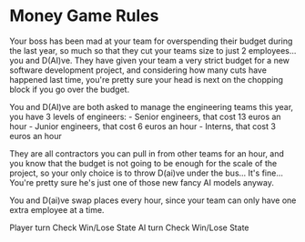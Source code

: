 # Money Game Rules

Your boss has been mad at your team for overspending their budget during the last year, so much so
that they cut your teams size to just 2 employees... you and D(AI)ve.
They have given your team a very strict budget for a new software development project,
and considering how many cuts have happened last time, you're pretty sure your head is next on the chopping block if you go over the budget.

You and D(AI)ve are both asked to manage the engineering teams this year, you have 3 levels of engineers:
    - Senior engineers, that cost 13 euros an hour
    - Junior engineers, that cost 6 euros an hour
    - Interns, that cost 3 euros an hour

They are all contractors you can pull in from other teams for an hour, and you know that the budget is not going to be enough for the scale of the project,
so your only choice is to throw D(ai)ve under the bus... It's fine... You're pretty sure he's just one of those new fancy AI models anyway.

You and D(ai)ve swap places every hour, since your team can only have one extra employee at a time.




 Player turn
 Check Win/Lose State
 AI turn
 Check Win/Lose State